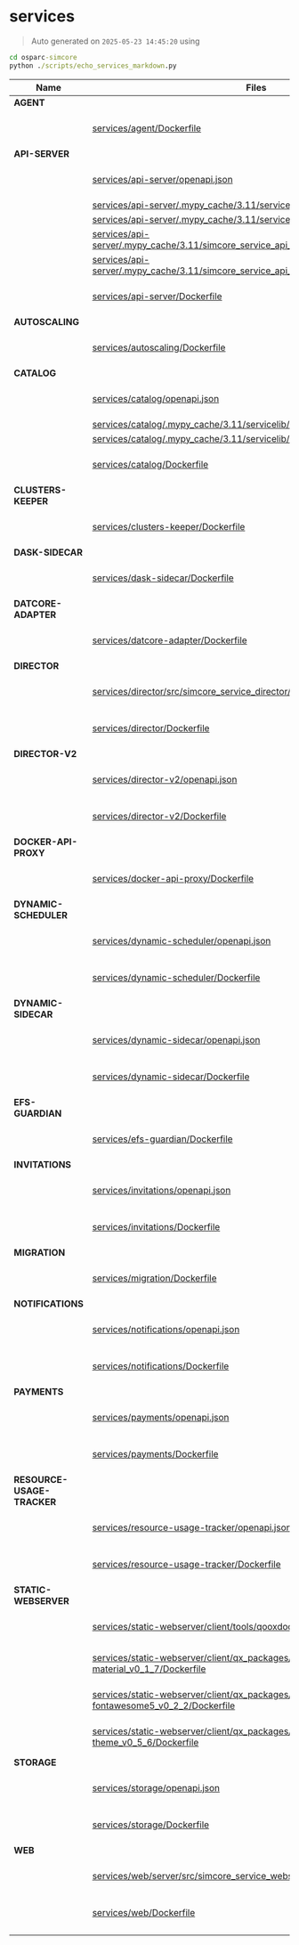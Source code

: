 # services
>
> Auto generated on `2025-05-23 14:45:20` using
```cmd
cd osparc-simcore
python ./scripts/echo_services_markdown.py
```
| Name|Files|   |
| ----------|----------|---------- |
| **AGENT**|| |
| |[services/agent/Dockerfile](./services/agent/Dockerfile)|[![Docker Image Size](https://img.shields.io/docker/image-size/itisfoundation/agent)](https://hub.docker.com/r/itisfoundation/agent/tags) |
| **API-SERVER**|| |
| |[services/api-server/openapi.json](./services/api-server/openapi.json)|[![ReDoc](https://img.shields.io/badge/OpenAPI-ReDoc-85ea2d?logo=openapiinitiative)](https://redocly.github.io/redoc/?url=https://raw.githubusercontent.com/ITISFoundation/osparc-simcore/refs/heads/master/services/api-server/openapi.json) [![Swagger UI](https://img.shields.io/badge/OpenAPI-Swagger_UI-85ea2d?logo=swagger)](https://petstore.swagger.io/?url=https://raw.githubusercontent.com/ITISFoundation/osparc-simcore/refs/heads/master/services/api-server/openapi.json) |
| |[services/api-server/.mypy_cache/3.11/servicelib/fastapi/openapi.data.json](./services/api-server/.mypy_cache/3.11/servicelib/fastapi/openapi.data.json)| |
| |[services/api-server/.mypy_cache/3.11/servicelib/fastapi/openapi.meta.json](./services/api-server/.mypy_cache/3.11/servicelib/fastapi/openapi.meta.json)| |
| |[services/api-server/.mypy_cache/3.11/simcore_service_api_server/core/openapi.data.json](./services/api-server/.mypy_cache/3.11/simcore_service_api_server/core/openapi.data.json)| |
| |[services/api-server/.mypy_cache/3.11/simcore_service_api_server/core/openapi.meta.json](./services/api-server/.mypy_cache/3.11/simcore_service_api_server/core/openapi.meta.json)| |
| |[services/api-server/Dockerfile](./services/api-server/Dockerfile)|[![Docker Image Size](https://img.shields.io/docker/image-size/itisfoundation/api-server)](https://hub.docker.com/r/itisfoundation/api-server/tags) |
| **AUTOSCALING**|| |
| |[services/autoscaling/Dockerfile](./services/autoscaling/Dockerfile)|[![Docker Image Size](https://img.shields.io/docker/image-size/itisfoundation/autoscaling)](https://hub.docker.com/r/itisfoundation/autoscaling/tags) |
| **CATALOG**|| |
| |[services/catalog/openapi.json](./services/catalog/openapi.json)|[![ReDoc](https://img.shields.io/badge/OpenAPI-ReDoc-85ea2d?logo=openapiinitiative)](https://redocly.github.io/redoc/?url=https://raw.githubusercontent.com/ITISFoundation/osparc-simcore/refs/heads/master/services/catalog/openapi.json) [![Swagger UI](https://img.shields.io/badge/OpenAPI-Swagger_UI-85ea2d?logo=swagger)](https://petstore.swagger.io/?url=https://raw.githubusercontent.com/ITISFoundation/osparc-simcore/refs/heads/master/services/catalog/openapi.json) |
| |[services/catalog/.mypy_cache/3.11/servicelib/fastapi/openapi.data.json](./services/catalog/.mypy_cache/3.11/servicelib/fastapi/openapi.data.json)| |
| |[services/catalog/.mypy_cache/3.11/servicelib/fastapi/openapi.meta.json](./services/catalog/.mypy_cache/3.11/servicelib/fastapi/openapi.meta.json)| |
| |[services/catalog/Dockerfile](./services/catalog/Dockerfile)|[![Docker Image Size](https://img.shields.io/docker/image-size/itisfoundation/catalog)](https://hub.docker.com/r/itisfoundation/catalog/tags) |
| **CLUSTERS-KEEPER**|| |
| |[services/clusters-keeper/Dockerfile](./services/clusters-keeper/Dockerfile)|[![Docker Image Size](https://img.shields.io/docker/image-size/itisfoundation/clusters-keeper)](https://hub.docker.com/r/itisfoundation/clusters-keeper/tags) |
| **DASK-SIDECAR**|| |
| |[services/dask-sidecar/Dockerfile](./services/dask-sidecar/Dockerfile)|[![Docker Image Size](https://img.shields.io/docker/image-size/itisfoundation/dask-sidecar)](https://hub.docker.com/r/itisfoundation/dask-sidecar/tags) |
| **DATCORE-ADAPTER**|| |
| |[services/datcore-adapter/Dockerfile](./services/datcore-adapter/Dockerfile)|[![Docker Image Size](https://img.shields.io/docker/image-size/itisfoundation/datcore-adapter)](https://hub.docker.com/r/itisfoundation/datcore-adapter/tags) |
| **DIRECTOR**|| |
| |[services/director/src/simcore_service_director/api/v0/openapi.yaml](./services/director/src/simcore_service_director/api/v0/openapi.yaml)|[![ReDoc](https://img.shields.io/badge/OpenAPI-ReDoc-85ea2d?logo=openapiinitiative)](https://redocly.github.io/redoc/?url=https://raw.githubusercontent.com/ITISFoundation/osparc-simcore/refs/heads/master/services/director/src/simcore_service_director/api/v0/openapi.yaml) [![Swagger UI](https://img.shields.io/badge/OpenAPI-Swagger_UI-85ea2d?logo=swagger)](https://petstore.swagger.io/?url=https://raw.githubusercontent.com/ITISFoundation/osparc-simcore/refs/heads/master/services/director/src/simcore_service_director/api/v0/openapi.yaml) |
| |[services/director/Dockerfile](./services/director/Dockerfile)|[![Docker Image Size](https://img.shields.io/docker/image-size/itisfoundation/director)](https://hub.docker.com/r/itisfoundation/director/tags) |
| **DIRECTOR-V2**|| |
| |[services/director-v2/openapi.json](./services/director-v2/openapi.json)|[![ReDoc](https://img.shields.io/badge/OpenAPI-ReDoc-85ea2d?logo=openapiinitiative)](https://redocly.github.io/redoc/?url=https://raw.githubusercontent.com/ITISFoundation/osparc-simcore/refs/heads/master/services/director-v2/openapi.json) [![Swagger UI](https://img.shields.io/badge/OpenAPI-Swagger_UI-85ea2d?logo=swagger)](https://petstore.swagger.io/?url=https://raw.githubusercontent.com/ITISFoundation/osparc-simcore/refs/heads/master/services/director-v2/openapi.json) |
| |[services/director-v2/Dockerfile](./services/director-v2/Dockerfile)|[![Docker Image Size](https://img.shields.io/docker/image-size/itisfoundation/director-v2)](https://hub.docker.com/r/itisfoundation/director-v2/tags) |
| **DOCKER-API-PROXY**|| |
| |[services/docker-api-proxy/Dockerfile](./services/docker-api-proxy/Dockerfile)|[![Docker Image Size](https://img.shields.io/docker/image-size/itisfoundation/docker-api-proxy)](https://hub.docker.com/r/itisfoundation/docker-api-proxy/tags) |
| **DYNAMIC-SCHEDULER**|| |
| |[services/dynamic-scheduler/openapi.json](./services/dynamic-scheduler/openapi.json)|[![ReDoc](https://img.shields.io/badge/OpenAPI-ReDoc-85ea2d?logo=openapiinitiative)](https://redocly.github.io/redoc/?url=https://raw.githubusercontent.com/ITISFoundation/osparc-simcore/refs/heads/master/services/dynamic-scheduler/openapi.json) [![Swagger UI](https://img.shields.io/badge/OpenAPI-Swagger_UI-85ea2d?logo=swagger)](https://petstore.swagger.io/?url=https://raw.githubusercontent.com/ITISFoundation/osparc-simcore/refs/heads/master/services/dynamic-scheduler/openapi.json) |
| |[services/dynamic-scheduler/Dockerfile](./services/dynamic-scheduler/Dockerfile)|[![Docker Image Size](https://img.shields.io/docker/image-size/itisfoundation/dynamic-scheduler)](https://hub.docker.com/r/itisfoundation/dynamic-scheduler/tags) |
| **DYNAMIC-SIDECAR**|| |
| |[services/dynamic-sidecar/openapi.json](./services/dynamic-sidecar/openapi.json)|[![ReDoc](https://img.shields.io/badge/OpenAPI-ReDoc-85ea2d?logo=openapiinitiative)](https://redocly.github.io/redoc/?url=https://raw.githubusercontent.com/ITISFoundation/osparc-simcore/refs/heads/master/services/dynamic-sidecar/openapi.json) [![Swagger UI](https://img.shields.io/badge/OpenAPI-Swagger_UI-85ea2d?logo=swagger)](https://petstore.swagger.io/?url=https://raw.githubusercontent.com/ITISFoundation/osparc-simcore/refs/heads/master/services/dynamic-sidecar/openapi.json) |
| |[services/dynamic-sidecar/Dockerfile](./services/dynamic-sidecar/Dockerfile)|[![Docker Image Size](https://img.shields.io/docker/image-size/itisfoundation/dynamic-sidecar)](https://hub.docker.com/r/itisfoundation/dynamic-sidecar/tags) |
| **EFS-GUARDIAN**|| |
| |[services/efs-guardian/Dockerfile](./services/efs-guardian/Dockerfile)|[![Docker Image Size](https://img.shields.io/docker/image-size/itisfoundation/efs-guardian)](https://hub.docker.com/r/itisfoundation/efs-guardian/tags) |
| **INVITATIONS**|| |
| |[services/invitations/openapi.json](./services/invitations/openapi.json)|[![ReDoc](https://img.shields.io/badge/OpenAPI-ReDoc-85ea2d?logo=openapiinitiative)](https://redocly.github.io/redoc/?url=https://raw.githubusercontent.com/ITISFoundation/osparc-simcore/refs/heads/master/services/invitations/openapi.json) [![Swagger UI](https://img.shields.io/badge/OpenAPI-Swagger_UI-85ea2d?logo=swagger)](https://petstore.swagger.io/?url=https://raw.githubusercontent.com/ITISFoundation/osparc-simcore/refs/heads/master/services/invitations/openapi.json) |
| |[services/invitations/Dockerfile](./services/invitations/Dockerfile)|[![Docker Image Size](https://img.shields.io/docker/image-size/itisfoundation/invitations)](https://hub.docker.com/r/itisfoundation/invitations/tags) |
| **MIGRATION**|| |
| |[services/migration/Dockerfile](./services/migration/Dockerfile)|[![Docker Image Size](https://img.shields.io/docker/image-size/itisfoundation/migration)](https://hub.docker.com/r/itisfoundation/migration/tags) |
| **NOTIFICATIONS**|| |
| |[services/notifications/openapi.json](./services/notifications/openapi.json)|[![ReDoc](https://img.shields.io/badge/OpenAPI-ReDoc-85ea2d?logo=openapiinitiative)](https://redocly.github.io/redoc/?url=https://raw.githubusercontent.com/ITISFoundation/osparc-simcore/refs/heads/master/services/notifications/openapi.json) [![Swagger UI](https://img.shields.io/badge/OpenAPI-Swagger_UI-85ea2d?logo=swagger)](https://petstore.swagger.io/?url=https://raw.githubusercontent.com/ITISFoundation/osparc-simcore/refs/heads/master/services/notifications/openapi.json) |
| |[services/notifications/Dockerfile](./services/notifications/Dockerfile)|[![Docker Image Size](https://img.shields.io/docker/image-size/itisfoundation/notifications)](https://hub.docker.com/r/itisfoundation/notifications/tags) |
| **PAYMENTS**|| |
| |[services/payments/openapi.json](./services/payments/openapi.json)|[![ReDoc](https://img.shields.io/badge/OpenAPI-ReDoc-85ea2d?logo=openapiinitiative)](https://redocly.github.io/redoc/?url=https://raw.githubusercontent.com/ITISFoundation/osparc-simcore/refs/heads/master/services/payments/openapi.json) [![Swagger UI](https://img.shields.io/badge/OpenAPI-Swagger_UI-85ea2d?logo=swagger)](https://petstore.swagger.io/?url=https://raw.githubusercontent.com/ITISFoundation/osparc-simcore/refs/heads/master/services/payments/openapi.json) |
| |[services/payments/Dockerfile](./services/payments/Dockerfile)|[![Docker Image Size](https://img.shields.io/docker/image-size/itisfoundation/payments)](https://hub.docker.com/r/itisfoundation/payments/tags) |
| **RESOURCE-USAGE-TRACKER**|| |
| |[services/resource-usage-tracker/openapi.json](./services/resource-usage-tracker/openapi.json)|[![ReDoc](https://img.shields.io/badge/OpenAPI-ReDoc-85ea2d?logo=openapiinitiative)](https://redocly.github.io/redoc/?url=https://raw.githubusercontent.com/ITISFoundation/osparc-simcore/refs/heads/master/services/resource-usage-tracker/openapi.json) [![Swagger UI](https://img.shields.io/badge/OpenAPI-Swagger_UI-85ea2d?logo=swagger)](https://petstore.swagger.io/?url=https://raw.githubusercontent.com/ITISFoundation/osparc-simcore/refs/heads/master/services/resource-usage-tracker/openapi.json) |
| |[services/resource-usage-tracker/Dockerfile](./services/resource-usage-tracker/Dockerfile)|[![Docker Image Size](https://img.shields.io/docker/image-size/itisfoundation/resource-usage-tracker)](https://hub.docker.com/r/itisfoundation/resource-usage-tracker/tags) |
| **STATIC-WEBSERVER**|| |
| |[services/static-webserver/client/tools/qooxdoo-kit/builder/Dockerfile](./services/static-webserver/client/tools/qooxdoo-kit/builder/Dockerfile)|[![Docker Image Size](https://img.shields.io/docker/image-size/itisfoundation/static-webserver)](https://hub.docker.com/r/itisfoundation/static-webserver/tags) |
| |[services/static-webserver/client/qx_packages/ITISFoundation_qx-iconfont-material_v0_1_7/Dockerfile](./services/static-webserver/client/qx_packages/ITISFoundation_qx-iconfont-material_v0_1_7/Dockerfile)|[![Docker Image Size](https://img.shields.io/docker/image-size/itisfoundation/static-webserver)](https://hub.docker.com/r/itisfoundation/static-webserver/tags) |
| |[services/static-webserver/client/qx_packages/ITISFoundation_qx-iconfont-fontawesome5_v0_2_2/Dockerfile](./services/static-webserver/client/qx_packages/ITISFoundation_qx-iconfont-fontawesome5_v0_2_2/Dockerfile)|[![Docker Image Size](https://img.shields.io/docker/image-size/itisfoundation/static-webserver)](https://hub.docker.com/r/itisfoundation/static-webserver/tags) |
| |[services/static-webserver/client/qx_packages/ITISFoundation_qx-osparc-theme_v0_5_6/Dockerfile](./services/static-webserver/client/qx_packages/ITISFoundation_qx-osparc-theme_v0_5_6/Dockerfile)|[![Docker Image Size](https://img.shields.io/docker/image-size/itisfoundation/static-webserver)](https://hub.docker.com/r/itisfoundation/static-webserver/tags) |
| **STORAGE**|| |
| |[services/storage/openapi.json](./services/storage/openapi.json)|[![ReDoc](https://img.shields.io/badge/OpenAPI-ReDoc-85ea2d?logo=openapiinitiative)](https://redocly.github.io/redoc/?url=https://raw.githubusercontent.com/ITISFoundation/osparc-simcore/refs/heads/master/services/storage/openapi.json) [![Swagger UI](https://img.shields.io/badge/OpenAPI-Swagger_UI-85ea2d?logo=swagger)](https://petstore.swagger.io/?url=https://raw.githubusercontent.com/ITISFoundation/osparc-simcore/refs/heads/master/services/storage/openapi.json) |
| |[services/storage/Dockerfile](./services/storage/Dockerfile)|[![Docker Image Size](https://img.shields.io/docker/image-size/itisfoundation/storage)](https://hub.docker.com/r/itisfoundation/storage/tags) |
| **WEB**|| |
| |[services/web/server/src/simcore_service_webserver/api/v0/openapi.yaml](./services/web/server/src/simcore_service_webserver/api/v0/openapi.yaml)|[![ReDoc](https://img.shields.io/badge/OpenAPI-ReDoc-85ea2d?logo=openapiinitiative)](https://redocly.github.io/redoc/?url=https://raw.githubusercontent.com/ITISFoundation/osparc-simcore/refs/heads/master/services/web/server/src/simcore_service_webserver/api/v0/openapi.yaml) [![Swagger UI](https://img.shields.io/badge/OpenAPI-Swagger_UI-85ea2d?logo=swagger)](https://petstore.swagger.io/?url=https://raw.githubusercontent.com/ITISFoundation/osparc-simcore/refs/heads/master/services/web/server/src/simcore_service_webserver/api/v0/openapi.yaml) |
| |[services/web/Dockerfile](./services/web/Dockerfile)|[![Docker Image Size](https://img.shields.io/docker/image-size/itisfoundation/webserver)](https://hub.docker.com/r/itisfoundation/webserver/tags) |
| || |
